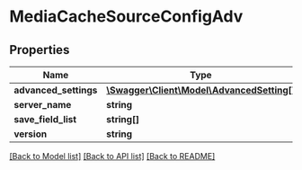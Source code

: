# MediaCacheSourceConfigAdv

## Properties
Name | Type | Description | Notes
------------ | ------------- | ------------- | -------------
**advanced_settings** | [**\Swagger\Client\Model\AdvancedSetting[]**](AdvancedSetting.md) |  | 
**server_name** | **string** |  | 
**save_field_list** | **string[]** |  | [optional] 
**version** | **string** |  | 

[[Back to Model list]](../README.md#documentation-for-models) [[Back to API list]](../README.md#documentation-for-api-endpoints) [[Back to README]](../README.md)


